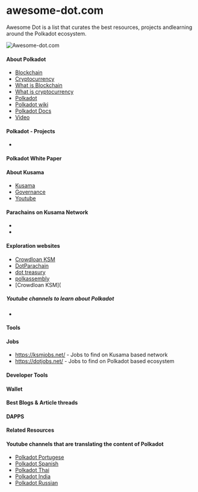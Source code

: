 # awesome-dot.com 
Awesome Dot is a list that curates the best resources, projects andlearning around the Polkadot ecosystem.

![Awesome-dot.com](https://polkadot.network/content/images/2020/06/Polkadot_OG.png)

#### About Polkadot 

- [Blockchain](https://github.com/yjjnls/awesome-blockchain/)
- [Cryptocurrency ](https://www.youtube.com/watch?v=j23HnORQXvs)
- [What is Blockchain](https://www.youtube.com/watch?v=SSo_EIwHSd4)
- [What is cryptocurrency](https://www.investopedia.com/terms/c/cryptocurrency.asp)
- [Polkadot](https://www.youtube.com/watch?v=_-k0xkooSlA/)
- [Polkadot wiki](https://wiki.polkadot.network/)
- [Polkadot Docs](https://wiki.polkadot.network/docs/getting-started)
- [Video](https://www.youtube.com/channel/UCB7PbjuZLEba_znc7mEGNgw)

#### Polkadot - Projects

-



#### Polkadot White Paper






#### About Kusama

- [Kusama]()
- [Governance](https://forum.ethereum.org/discussion/1495/chat-with-the-ethereum-community-on-skype-irc-and-gitter)
- [Youtube](https://ethstats.net/)

#### Parachains on Kusama Network

-
-






#### Exploration websites

- [Crowdloan KSM]()
- [DotParachain](https://parachains.info/#!)
- [dot treasury](https://www.dotreasury.com/)
- [polkassembly](https://polkadot.polkassembly.io/)
- [Crowdloan KSM](




##### Youtube channels to learn about Polkadot


- 


#### Tools


#### Jobs 

- https://ksmjobs.net/ - Jobs to find on Kusama based network 
- https://dotjobs.net/ - Jobs to find on Polkadot based ecosystem

#### Developer Tools

#### Wallet


#### Best Blogs & Article threads
 


#### DAPPS



#### Related Resources


#### Youtube channels that are translating the content of Polkadot

- [Polkadot Portugese](https://www.youtube.com/channel/UCDoiX3VhkSZGauEoxHW5Mug)
- [Polkadot Spanish](https://www.youtube.com/channel/UCwN_l3gIBmM1esufGlqd3Mg/about)
- [Polkadot Thai](https://www.youtube.com/channel/UC69zXVA_iyrnVZxH3TvuGcw/featured)
- [Polkadot India](https://www.youtube.com/channel/UCcwgYSGyjdan9Ul0AFpuwPA)
- [Polkadot Russian](https://www.youtube.com/c/Cryptor/about)
  




  
